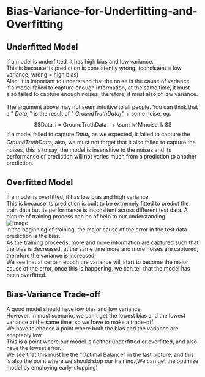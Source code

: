 # Bias-Variance-for-Underfitting-and-Overfitting

## Underfitted Model

If a model is underfitted, it has high bias and low variance.<br>
This is because its prediction is consistently wrong. (consistent = low variance, wrong = high bias) <br>
Also, it is important to understand that the noise is the cause of variance.<br>
if a model failed to capture enough information, at the same time, it must also failed to capture enough noises, therefore, it must also of low variance.<br>  
The argument above may not seem intuitive to all people. You can think that a " $Data_i$ " is the result of " $GroundTruthData_i$ " + some noise, eg.
$$Data_i = GroundTruthData_i + \sum_k^M noise_k $$
If a model failed to capture $Data_i$, as we expected, it failed to capture the $GroundTruthData_i$, also, we must not forget that it also failed to capture the noises, this is to say, the model is insensitive to the noises and its performance of prediction will not varies much from a prediction to another prediction.<br>

## Overfitted Model

If a model is overfitted, it has low bias and high variance.<br>
This is because its prediction is built to be extremely fitted to predict the train data but its performance is inconsitent across different test data.
A picture of training process can be of help to our understanding. <br>
![image](https://user-images.githubusercontent.com/108325848/198884638-156f9585-996a-4fb6-bebc-494d17c244b7.png)<br>
In the beginning of training, the major cause of the error in the test data prediction is the bias. <br>
As the training proceeds, more and more information are captured such that the bias is decreased, at the same time more and more noises are captured, therefore the variance is increased. <br>
We see that at certain epoch the variance will start to become the major cause of the error, once this is happening, we can tell that the model has been overfitted. <br>

## Bias-Variance Trade-off
A good model should have low bias and low variance.<br>
However, in most scenario, we can't get the lowest bias and the lowest variance at the same time, so we have to make a trade-off.<br>
We have to choose a point where both the bias and the variance are aceptably low.<br>
This is a point where our model is neither underfitted or overfitted, and also have the lowest error.<br>
We see that this must be the "Optimal Balance" in the last picture, and this is also the point where we should stop our training.(We can get the optimize model by employing early-stopping)

